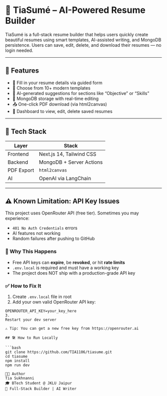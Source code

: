 

# 💼 TiaSumé – AI-Powered Resume Builder

TiaSumé is a full-stack resume builder that helps users quickly create beautiful resumes using smart templates, AI-assisted writing, and MongoDB persistence. Users can save, edit, delete, and download their resumes — no login needed.

---

## 🚀 Features

- 📝 Fill in your resume details via guided form
- 🎨 Choose from 10+ modern templates
- 🤖 AI-generated suggestions for sections like “Objective” or “Skills”
- 💾 MongoDB storage with real-time editing
- 📤 One-click PDF download (via html2canvas)
- 📂 Dashboard to view, edit, delete saved resumes

---

## 🧠 Tech Stack

| Layer       | Stack                         |
|-------------|-------------------------------|
| Frontend    | Next.js 14, Tailwind CSS      |
| Backend     | MongoDB + Server Actions      |
| PDF Export  | `html2canvas`                 |
| AI          | OpenAI via LangChain          |



---
## ⚠️ Known Limitation: API Key Issues

This project uses OpenRouter API (free tier). Sometimes you may experience:

- `401 No Auth Credentials` errors
- AI features not working
- Random failures after pushing to GitHub

### 🔑 Why This Happens
- Free API keys can **expire**, be **revoked**, or hit **rate limits**
- `.env.local` is required and must have a working key
- The project does NOT ship with a production-grade API key

### ✅ How to Fix It
1. Create `.env.local` file in root
2. Add your own valid OpenRouter API key:
```env
OPENROUTER_API_KEY=your_key_here
3.
Restart your dev server

⚠️ Tip: You can get a new free key from https://openrouter.ai

## 🛠️ How to Run Locally

```bash
git clone https://github.com/TIA1106/tiasume.git
cd tiasume
npm install
npm run dev

👩‍💻 Author
Tia Sukhnanni
🎓 BTech Student @ JKLU Jaipur
🧾 Full-Stack Builder | AI Writer
